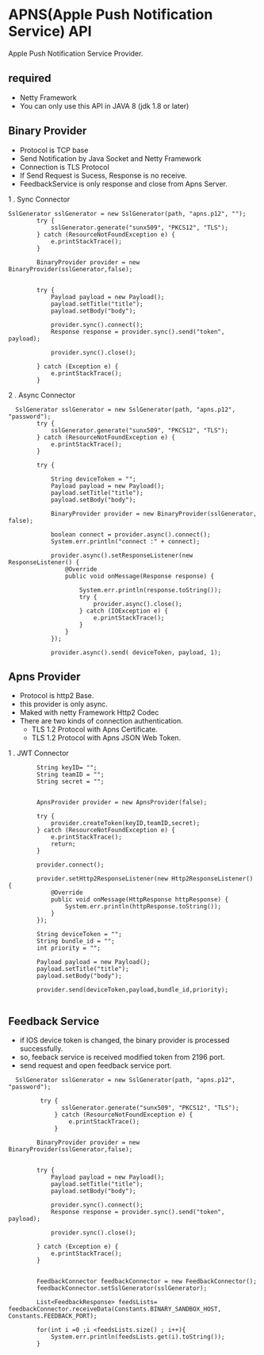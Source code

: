 
# APNS(Apple Push Notification Service) API
Apple Push Notification Service Provider.


## required
- Netty Framework
- You can only use this API in JAVA 8 (jdk 1.8 or later)


## Binary Provider 

- Protocol is TCP base
- Send Notification by Java Socket and Netty Framework
- Connection is TLS Protocol
- If Send Request is Sucess, Response is no receive.
- FeedbackService is only response and close from Apns Server.


1 . Sync Connector

```
SslGenerator sslGenerator = new SslGenerator(path, "apns.p12", "");
        try {
            sslGenerator.generate("sunx509", "PKCS12", "TLS");
        } catch (ResourceNotFoundException e) {
            e.printStackTrace();
        }

        BinaryProvider provider = new BinaryProvider(sslGenerator,false);


        try {
            Payload payload = new Payload();
            payload.setTitle("title");
            payload.setBody("body");

            provider.sync().connect();
            Response response = provider.sync().send("token", payload);

            provider.sync().close();

        } catch (Exception e) {
            e.printStackTrace();
        }
```

2 . Async Connector

```
  SslGenerator sslGenerator = new SslGenerator(path, "apns.p12", "password");
        try {
            sslGenerator.generate("sunx509", "PKCS12", "TLS");
        } catch (ResourceNotFoundException e) {
            e.printStackTrace();
        }

        try {

            String deviceToken = "";
            Payload payload = new Payload();
            payload.setTitle("title");
            payload.setBody("body");

            BinaryProvider provider = new BinaryProvider(sslGenerator, false);

            boolean connect = provider.async().connect();
            System.err.println("connect :" + connect);

            provider.async().setResponseListener(new ResponseListener() {
                @Override
                public void onMessage(Response response) {

                    System.err.println(response.toString());
                    try {
                        provider.async().close();
                    } catch (IOException e) {
                        e.printStackTrace();
                    }
                }
            });

            provider.async().send( deviceToken, payload, 1);
```

## Apns Provider

- Protocol is http2 Base.
- this provider is only async.
- Maked with netty Framework Http2 Codec
- There are two kinds of connection authentication.
    + TLS 1.2 Protocol with Apns Certificate.
    + TLS 1.2 Protocol with Apns JSON Web Token.



1 . JWT Connector

```
        String keyID= "";
        String teamID = "";
        String secret = "";


        ApnsProvider provider = new ApnsProvider(false);

        try {
            provider.createToken(keyID,teamID,secret);
        } catch (ResourceNotFoundException e) {
            e.printStackTrace();
            return;
        }

        provider.connect();

        provider.setHttp2ResponseListener(new Http2ResponseListener() {
            @Override
            public void onMessage(HttpResponse httpResponse) {
                System.err.println(httpResponse.toString());
            }
        });

        String deviceToken = "";
        String bundle_id = "";
        int priority = "";

        Payload payload = new Payload();
        payload.setTitle("title");
        payload.setBody("body");
          
        provider.send(deviceToken,payload,bundle_id,priority);
        
```


## Feedback Service

- if IOS device token is changed, the binary provider is processed successfully.
- so, feeback service is received modified token from 2196 port.
- send request and open feedback service port.

```
  SslGenerator sslGenerator = new SslGenerator(path, "apns.p12", "password");
        
         try {
               sslGenerator.generate("sunx509", "PKCS12", "TLS");
             } catch (ResourceNotFoundException e) {
                 e.printStackTrace();
             }
                
        BinaryProvider provider = new BinaryProvider(sslGenerator,false);


        try {
            Payload payload = new Payload();
            payload.setTitle("title");
            payload.setBody("body");

            provider.sync().connect();
            Response response = provider.sync().send("token", payload);

            provider.sync().close();

        } catch (Exception e) {
            e.printStackTrace();
        }
    

        FeedbackConnector feedbackConnector = new FeedbackConnector();
        feedbackConnector.setSslGenerator(sslGenerator);

        List<FeedbackResponse> feedsLists= feedbackConnector.receiveData(Constants.BINARY_SANDBOX_HOST, Constants.FEEDBACK_PORT);

        for(int i =0 ;i <feedsLists.size() ; i++){
            System.err.println(feedsLists.get(i).toString());
        }
```